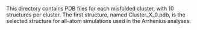 This directory contains PDB files for each misfolded cluster, with 10 structures per cluster. The first structure, named Cluster_X_0.pdb, is the selected structure for all-atom simulations used in the Arrhenius analyses.